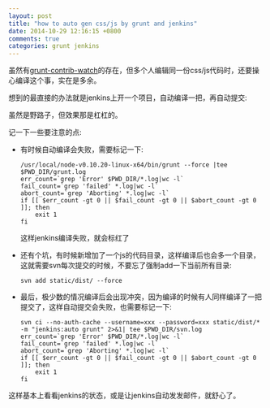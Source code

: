 ```yaml
---
layout: post
title: "how to auto gen css/js by grunt and jenkins"
date: 2014-10-29 12:16:15 +0800
comments: true
categories: grunt jenkins
---
```


虽然有[grunt-contrib-watch](https://github.com/gruntjs/grunt-contrib-watch)的存在，但多个人编辑同一份css/js代码时，还要操心编译这个事，实在是多余。

想到的最直接的办法就是jenkins上开一个项目，自动编译一把，再自动提交:

虽然是野路子，但效果那是杠杠的。

记一下一些要注意的点:

 - 有时候自动编译会失败，需要标记一下:

    ```
    /usr/local/node-v0.10.20-linux-x64/bin/grunt --force |tee $PWD_DIR/grunt.log
    err_count=`grep 'Error' $PWD_DIR/*.log|wc -l`
    fail_count=`grep 'failed' *.log|wc -l`
    abort_count=`grep 'Aborting' *.log|wc -l`
    if [[ $err_count -gt 0 || $fail_count -gt 0 || $abort_count -gt 0 ]]; then
        exit 1
    fi
    ```

    这样jenkins编译失败，就会标红了

 - 还有个坑，有时候新增加了一个js的代码目录，这样编译后也会多一个目录，这就需要svn每次提交的时候，不要忘了强制add一下当前所有目录:

    ```
    svn add static/dist/ --force
    ```

 - 最后，极少数的情况编译后会出现冲突，因为编译的时候有人同样编译了一把提交了，这样自动提交会失败，也需要标记一下:

    ```
    svn ci --no-auth-cache --username=xxx --password=xxx static/dist/* -m "jenkins:auto grunt" 2>&1| tee $PWD_DIR/svn.log
    err_count=`grep 'Error' $PWD_DIR/*.log|wc -l`
    fail_count=`grep 'failed' *.log|wc -l`
    abort_count=`grep 'Aborting' *.log|wc -l`
    if [[ $err_count -gt 0 || $fail_count -gt 0 || $abort_count -gt 0 ]]; then
        exit 1
    fi
    ```

这样基本上看看jenkins的状态，或是让jenkins自动发发邮件，就舒心了。
